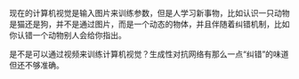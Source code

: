 现在的计算机视觉是输入图片来训练参数，但是人学习新事物，比如认识一只动物是猫还是狗，并不是通过图片，而是一个动态的物体，并且伴随着纠错机制，比如你认错一个动物别人会给你指出。

是不是可以通过视频来训练计算机视觉？生成性对抗网络有那么一点“纠错”的味道但还不够准确。